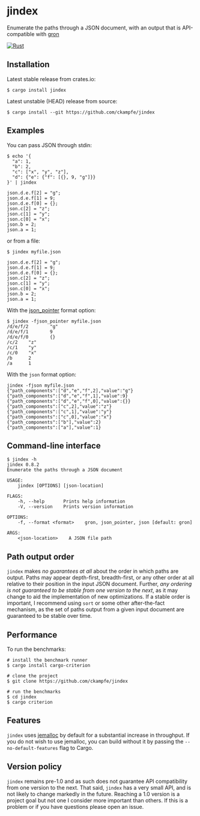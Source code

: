 # jindex

Enumerate the paths through a JSON document,
with an output that is API-compatible with [gron](https://github.com/tomnomnom/gron)

[![Rust](https://github.com/ckampfe/jindex/actions/workflows/rust.yml/badge.svg)](https://github.com/ckampfe/jindex/actions/workflows/rust.yml)

## Installation

Latest stable release from crates.io:

```
$ cargo install jindex
```

Latest unstable (HEAD) release from source:

```
$ cargo install --git https://github.com/ckampfe/jindex
```

## Examples

You can pass JSON through stdin:

```
$ echo '{
  "a": 1,
  "b": 2,
  "c": ["x", "y", "z"],
  "d": {"e": {"f": [{}, 9, "g"]}}
}' | jindex

json.d.e.f[2] = "g";
json.d.e.f[1] = 9;
json.d.e.f[0] = {};
json.c[2] = "z";
json.c[1] = "y";
json.c[0] = "x";
json.b = 2;
json.a = 1;
```

or from a file:

```
$ jindex myfile.json

json.d.e.f[2] = "g";
json.d.e.f[1] = 9;
json.d.e.f[0] = {};
json.c[2] = "z";
json.c[1] = "y";
json.c[0] = "x";
json.b = 2;
json.a = 1;
```

With the [json_pointer]() format option:

```
$ jindex -fjson_pointer myfile.json
/d/e/f/2        "g"
/d/e/f/1        9
/d/e/f/0        {}
/c/2    "z"
/c/1    "y"
/c/0    "x"
/b      2
/a      1
```

With the `json` format option:

```
jindex -fjson myfile.json
{"path_components":["d","e","f",2],"value":"g"}
{"path_components":["d","e","f",1],"value":9}
{"path_components":["d","e","f",0],"value":{}}
{"path_components":["c",2],"value":"z"}
{"path_components":["c",1],"value":"y"}
{"path_components":["c",0],"value":"x"}
{"path_components":["b"],"value":2}
{"path_components":["a"],"value":1}
```

## Command-line interface

```
$ jindex -h
jindex 0.8.2
Enumerate the paths through a JSON document

USAGE:
    jindex [OPTIONS] [json-location]

FLAGS:
    -h, --help       Prints help information
    -V, --version    Prints version information

OPTIONS:
    -f, --format <format>    gron, json_pointer, json [default: gron]

ARGS:
    <json-location>    A JSON file path

```

## Path output order

`jindex` makes *no guarantees at all* about the order in which paths are output.
Paths may appear depth-first, breadth-first, or any other order at all relative to their position in the input JSON document.
Further, *any ordering is not guaranteed to be stable from one version to the next*,
as it may change to aid the implementation of new optimizations.
If a stable order is important, I recommend using `sort` or some other after-the-fact
mechanism, as the set of paths output from a given input document are guaranteed
to be stable over time.

## Performance

To run the benchmarks:

```
# install the benchmark runner
$ cargo install cargo-criterion
```

```
# clone the project
$ git clone https://github.com/ckampfe/jindex
```

```
# run the benchmarks
$ cd jindex
$ cargo criterion
```

## Features

`jindex` uses [jemalloc](http://jemalloc.net/) by default for a substantial increase in throughput.
If you do not wish to use jemalloc, you can build without it by passing the `--no-default-features` flag to Cargo.

## Version policy

`jindex` remains pre-1.0 and as such does not guarantee API compatibility from one version to the next. That said, `jindex` has a very small API, and is not likely to change markedly in the future. Reaching a 1.0 version is a project goal but not one I consider more important than others. If this is a problem or if you have questions please open an issue.
